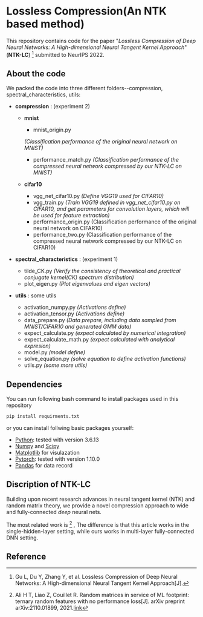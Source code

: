 # Lossless Compression(An NTK based method)

This repository contains code for the paper "*Lossless Compression of Deep Neural Networks: A High-dimensional Neural Tangent Kernel Approach*"(**NTK-LC**) [^1] submitted to NeurIPS 2022.

## 
## About the code

We packed the code into three different folders--compression, spectral_characteristics, utils:

- **compression** : (experiment 2)
  - **mnist**
    - mnist_origin.py 
    
    *(Classification performance of the original neural network on MNIST)*
    - performance_match.py 
    *(Classification performance of the compressed neural network compressed by our NTK-LC on MNIST)*
  - **cifar10**
    - vgg_net_cifar10.py 
    *(Define VGG19 used for CIFAR10)*
    - vgg_train.py 
    *(Train VGG19 defined in vgg_net_cifar10.py on CIFAR10, and get parameters for convolution layers, which will be used for feature extraction)*
    - performance_origin.py (Classification performance of the original neural network on CIFAR10)
    - performance_two.py (Classification performance of the compressed neural network compressed by our NTK-LC on CIFAR10)

- **spectral_characteristics** : (experiment 1)
  - tilde_CK.py 
  *(Verify the consistency of theoretical and practical conjugate kernel(CK) spectrum distribution)*
  - plot_eigen.py 
  *(Plot eigenvalues and eigen vectors)*

- **utils** : some utils
  - activation_numpy.py 
  *(Activations define)*
  - activation_tensor.py 
  *(Activations define)*
  - data_prepare.py 
  *(Data prepare, including data sampled from MNIST/CIFAR10 and generated GMM data)*
  - expect_calculate.py 
  *(expect calculated by numerical integration)*
  - expect_calculate_math.py 
  *(expect calculated with analytical expresion)*
  - model.py 
  *(model define)*
  - solve_equation.py 
  *(solve equation to define activation functions)*
  - utils.py 
  *(some more utils)*

## Dependencies

You can run following bash command to install packages used in this repository
```bash
pip install requirments.txt
```

or you can install follwing basic packages yourself:

* [Python](https://www.python.org/): tested with version 3.6.13
* [Numpy](http://www.numpy.org/) and [Scipy](https://www.scipy.org/)
* [Matplotlib](http://matplotlib.org/) for visulazation
* [Pytorch](https://pytorch.org/): tested with version 1.10.0
* [Pandas](https://pandas.pydata.org/) for data record

## Discription of NTK-LC

Building upon recent research advances in neural tangent kernel (NTK) and random matrix theory, we provide a novel compression approach to wide and fully-connected *deep* neural nets. 

The most related work is [^2] , The difference is that this article works in the single-hidden-layer setting, while ours works in multi-layer fully-connected DNN setting.


## Reference


[^1]: Gu L, Du Y, Zhang Y, et al. Lossless Compression of Deep Neural Networks: A High-dimensional Neural Tangent Kernel Approach[J].

[^2]: Ali H T, Liao Z, Couillet R. Random matrices in service of ML footprint: ternary random features with no performance loss[J]. arXiv preprint arXiv:2110.01899, 2021.[link](https://arxiv.org/abs/2110.01899)
